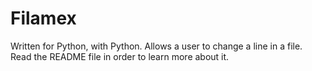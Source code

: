 # Filamex
Written for Python, with Python. Allows a user to change a line in a file. Read the README file in order to learn more about it.
